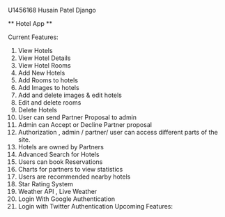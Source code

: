 U1456168
Husain Patel
Django

** Hotel App **

Current Features:

1. View Hotels
2. View Hotel Details
3. View Hotel Rooms
4. Add New Hotels
5. Add Rooms to hotels
6. Add Images to hotels
7. Add and delete images & edit hotels
8. Edit and delete rooms
9. Delete Hotels
10. User can send Partner Proposal to admin
11. Admin can Accept or Decline Partner proposal
12. Authorization , admin / partner/ user can access different parts of the site.
13. Hotels are owned by Partners
14. Advanced Search for Hotels
15. Users can book Reservations
16. Charts for partners to view statistics
17. Users are recommended nearby hotels
18. Star Rating System
19. Weather API , Live Weather
20. Login With Google Authentication
21. Login with Twitter Authentication
Upcoming Features:
